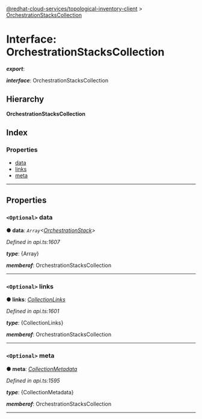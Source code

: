 [@redhat-cloud-services/topological-inventory-client](../README.md) > [OrchestrationStacksCollection](../interfaces/orchestrationstackscollection.md)

# Interface: OrchestrationStacksCollection

*__export__*: 

*__interface__*: OrchestrationStacksCollection

## Hierarchy

**OrchestrationStacksCollection**

## Index

### Properties

* [data](orchestrationstackscollection.md#data)
* [links](orchestrationstackscollection.md#links)
* [meta](orchestrationstackscollection.md#meta)

---

## Properties

<a id="data"></a>

### `<Optional>` data

**● data**: *`Array`<[OrchestrationStack](orchestrationstack.md)>*

*Defined in api.ts:1607*

*__type__*: {Array}

*__memberof__*: OrchestrationStacksCollection

___
<a id="links"></a>

### `<Optional>` links

**● links**: *[CollectionLinks](collectionlinks.md)*

*Defined in api.ts:1601*

*__type__*: {CollectionLinks}

*__memberof__*: OrchestrationStacksCollection

___
<a id="meta"></a>

### `<Optional>` meta

**● meta**: *[CollectionMetadata](collectionmetadata.md)*

*Defined in api.ts:1595*

*__type__*: {CollectionMetadata}

*__memberof__*: OrchestrationStacksCollection

___

